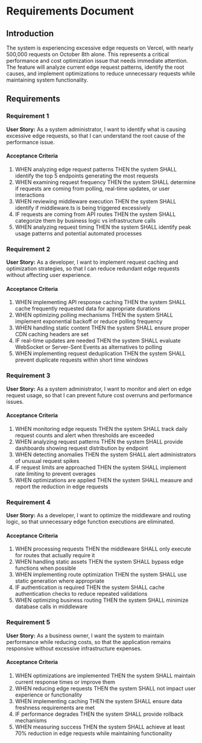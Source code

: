 # Requirements Document

## Introduction

The system is experiencing excessive edge requests on Vercel, with nearly 500,000 requests on October 8th alone. This represents a critical performance and cost optimization issue that needs immediate attention. The feature will analyze current edge request patterns, identify the root causes, and implement optimizations to reduce unnecessary requests while maintaining system functionality.

## Requirements

### Requirement 1

**User Story:** As a system administrator, I want to identify what is causing excessive edge requests, so that I can understand the root cause of the performance issue.

#### Acceptance Criteria

1. WHEN analyzing edge request patterns THEN the system SHALL identify the top 5 endpoints generating the most requests
2. WHEN examining request frequency THEN the system SHALL determine if requests are coming from polling, real-time updates, or user interactions
3. WHEN reviewing middleware execution THEN the system SHALL identify if middleware.ts is being triggered excessively
4. IF requests are coming from API routes THEN the system SHALL categorize them by business logic vs infrastructure calls
5. WHEN analyzing request timing THEN the system SHALL identify peak usage patterns and potential automated processes

### Requirement 2

**User Story:** As a developer, I want to implement request caching and optimization strategies, so that I can reduce redundant edge requests without affecting user experience.

#### Acceptance Criteria

1. WHEN implementing API response caching THEN the system SHALL cache frequently requested data for appropriate durations
2. WHEN optimizing polling mechanisms THEN the system SHALL implement exponential backoff or reduce polling frequency
3. WHEN handling static content THEN the system SHALL ensure proper CDN caching headers are set
4. IF real-time updates are needed THEN the system SHALL evaluate WebSocket or Server-Sent Events as alternatives to polling
5. WHEN implementing request deduplication THEN the system SHALL prevent duplicate requests within short time windows

### Requirement 3

**User Story:** As a system administrator, I want to monitor and alert on edge request usage, so that I can prevent future cost overruns and performance issues.

#### Acceptance Criteria

1. WHEN monitoring edge requests THEN the system SHALL track daily request counts and alert when thresholds are exceeded
2. WHEN analyzing request patterns THEN the system SHALL provide dashboards showing request distribution by endpoint
3. WHEN detecting anomalies THEN the system SHALL alert administrators of unusual request spikes
4. IF request limits are approached THEN the system SHALL implement rate limiting to prevent overages
5. WHEN optimizations are applied THEN the system SHALL measure and report the reduction in edge requests

### Requirement 4

**User Story:** As a developer, I want to optimize the middleware and routing logic, so that unnecessary edge function executions are eliminated.

#### Acceptance Criteria

1. WHEN processing requests THEN the middleware SHALL only execute for routes that actually require it
2. WHEN handling static assets THEN the system SHALL bypass edge functions when possible
3. WHEN implementing route optimization THEN the system SHALL use static generation where appropriate
4. IF authentication is required THEN the system SHALL cache authentication checks to reduce repeated validations
5. WHEN optimizing business routing THEN the system SHALL minimize database calls in middleware

### Requirement 5

**User Story:** As a business owner, I want the system to maintain performance while reducing costs, so that the application remains responsive without excessive infrastructure expenses.

#### Acceptance Criteria

1. WHEN optimizations are implemented THEN the system SHALL maintain current response times or improve them
2. WHEN reducing edge requests THEN the system SHALL not impact user experience or functionality
3. WHEN implementing caching THEN the system SHALL ensure data freshness requirements are met
4. IF performance degrades THEN the system SHALL provide rollback mechanisms
5. WHEN measuring success THEN the system SHALL achieve at least 70% reduction in edge requests while maintaining functionality